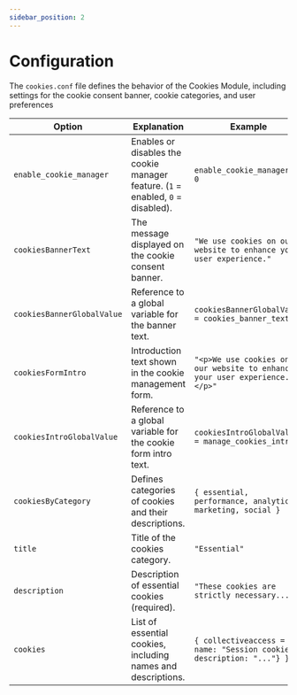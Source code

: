 ```yaml
---
sidebar_position: 2
---
```


# Configuration

The `cookies.conf` file defines the behavior of the Cookies Module, including settings for the cookie consent banner, cookie categories, and user preferences

| Option                 | Explanation                          | Example                                   |
|------------------------|--------------------------------------|-------------------------------------------|
| `enable_cookie_manager`| Enables or disables the cookie manager feature. (`1` = enabled, `0` = disabled). | `enable_cookie_manager = 0`|
| `cookiesBannerText`    | The message displayed on the cookie consent banner.  | `"We use cookies on our website to enhance your user experience."`|
| `cookiesBannerGlobalValue` | Reference to a global variable for the banner text.  | `cookiesBannerGlobalValue = cookies_banner_text`|
| `cookiesFormIntro`     | Introduction text shown in the cookie management form.  | `"<p>We use cookies on our website to enhance your user experience.</p>"`|
| `cookiesIntroGlobalValue`  | Reference to a global variable for the cookie form intro text. | `cookiesIntroGlobalValue = manage_cookies_intro`|
| `cookiesByCategory`    | Defines categories of cookies and their descriptions. | `{ essential, performance, analytics, marketing, social }`|
|`title`         | Title of the cookies category. | `"Essential"`  |
|`description`   | Description of essential cookies (required). | `"These cookies are strictly necessary..."`|
|`cookies`       | List of essential cookies, including names and descriptions.  | `{ collectiveaccess = { name: "Session cookie", description: "..."} }`|
